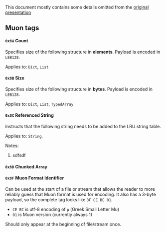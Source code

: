 This document mostly contains some details omitted from the [original presentation](https://bit.ly/muon-present)

## Muon tags

#### `0x8A` Count

Specifies size of the following structure in **elements**. Payload is encoded in `LEB128`.

Applies to: `Dict`, `List`

#### `0x8B` Size

Specifies size of the following structure in **bytes**. Payload is encoded in `LEB128`.

Applies to: `Dict`, `List`, `TypedArray`

#### `0x8C` Referenced String

Instructs that the following string needs to be added to the LRU string table.

Applies to: `String`.

Notes:
1. sdfsdf

#### `0x8D` Chunked Array

#### `0x8F` Muon Format Identifier

Can be used at the start of a file or stream that allows the reader to more reliably guess that Muon format is used for encoding.
It also has a 3-byte payload, so the complete tag looks like `8F CE BC 01`.
- `CE BC` is utf-8 encoding of `μ` (Greek Small Letter Mu)
- `01` is Muon version (currently always 1)

Should only appear at the beginning of file/stream once.
